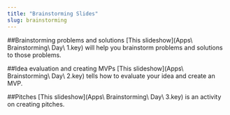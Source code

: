 ```yaml
---
title: "Brainstorming Slides"
slug: brainstorming
---
```


##Brainstorming problems and solutions
[This slideshow](Apps\ Brainstorming\ Day\ 1.key) will help you brainstorm problems and solutions to those problems.

##Idea evaluation and creating MVPs
[This slideshow](Apps\ Brainstorming\ Day\ 2.key) tells how to evaluate your idea and create an MVP.

##Pitches
[This slideshow](Apps\ Brainstorming\ Day\ 3.key) is an activity on creating pitches.
